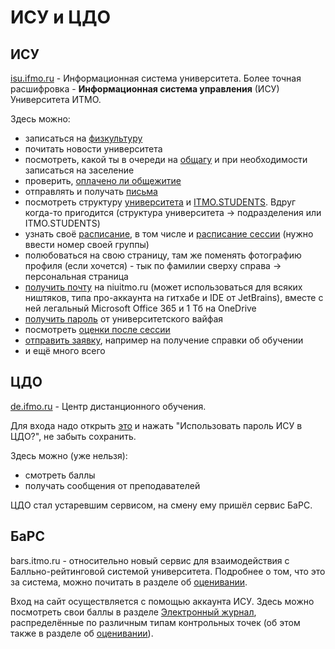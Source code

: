 # ИСУ и ЦДО

## ИСУ

[isu.ifmo.ru](isu.ifmo.ru) - Информационная система университета. Более точная расшифровка - **Информационная система управления** (ИСУ) Университета ИТМО.

Здесь можно:
- записаться на [физкультуру](https://isu.ifmo.ru/pls/apex/f?p=2153:15:108924010819959)
- почитать новости университета
- посмотреть, какой ты в очереди на [общагу](https://isu.ifmo.ru/pls/apex/f?p=2149:22:108924010819959::NO::P22_LIST:5) и при необходимости записаться на заселение
- проверить, [оплачено ли общежитие](https://isu.ifmo.ru/pls/apex/f?p=2149:23:108924010819959::NO::P23_LIST:5)
- отправлять и получать [письма](https://isu.ifmo.ru/pls/apex/f?p=2002:3:101825569225030::NO:RP:P3_REGION_ID,MESSAGE:inbox,)
- посмотреть структуру [университета](https://isu.ifmo.ru/pls/apex/f?p=2143:10:108924010819959::NO:RP:LIST_STR_STR_ID:1) и [ITMO.STUDENTS](https://isu.ifmo.ru/pls/apex/f?p=2143:10:108924010819959::NO:RP:LIST_STR_STR_ID:30). Вдруг когда-то пригодится (структура университета -> подразделения или ITMO.STUDENTS)
- узнать своё [расписание](https://isu.ifmo.ru/pls/apex/f?p=2143:15:108924010819959::NO::SCH,SCH_SEARCH,SCH_TYPE,SCH_WEEK,SCH_ID,SCH_FOUND:1), в том числе и [расписание сессии](https://isu.ifmo.ru/pls/apex/f?p=2143:15:108924010819959::NO::SCH,SCH_SEARCH,SCH_TYPE,SCH_ID,SCH_FOUND:2,,1,,TRUE) (нужно ввести номер своей группы)
- полюбоваться на свою страницу, там же поменять фотографию профиля (если хочется) - тык по фамилии сверху справа -> персональная страница
- [получить почту](https://isu.ifmo.ru/pls/apex/f?p=2156:5:108924010819959::NO:RP:) на niuitmo.ru (может использоваться для всяких ништяков, типа про-аккаунта на гитхабе и IDE от JetBrains), вместе с ней легальный Microsoft Office 365 и 1 Тб на OneDrive
- [получить пароль](https://isu.ifmo.ru/pls/apex/f?p=2156:6:108924010819959::NO:RP:) от университетского вайфая
- посмотреть [оценки после сессии](https://isu.ifmo.ru/pls/apex/f?p=2437:110:105047200289168::NO::)
- [отправить заявку](https://isu.ifmo.ru/pls/apex/f?p=2010:1:108924010819959), например на получение справки об обучении
- и ещё много всего

## ЦДО

[de.ifmo.ru](de.ifmo.ru) - Центр дистанционного обучения.

Для входа надо открыть [это](https://isu.ifmo.ru/pls/apex/f?p=2156:1:108924010819959) и нажать "Использовать пароль ИСУ в ЦДО?", не забыть сохранить.

Здесь можно (уже нельзя):
- смотреть баллы 
- получать сообщения от преподавателей

ЦДО стал устаревшим сервисом, на смену ему пришёл сервис БаРС.

## БаРС

bars.itmo.ru - относительно новый сервис для взаимодействия с Балльно-рейтинговой системой университета. Подробнее о том, что это за система, можно почитать в разделе об [оценивании](/study/evaluation.md).

Вход на сайт осуществляется с помощью аккаунта ИСУ. Здесь можно посмотреть свои баллы в разделе [Электронный журнал](https://bars.itmo.ru/bars/journal/), распределённые по различным типам контрольных точек (об этом также в разделе об [оценивании](/study/evaluation.md)).
